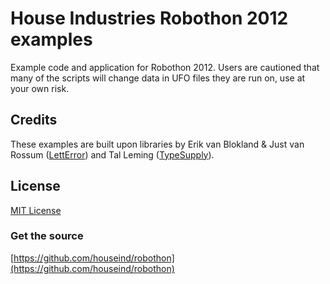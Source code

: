 House Industries Robothon 2012 examples
=======

Example code and application for Robothon 2012. Users are cautioned that many of the scripts will change data in UFO files they are run on, use at your own risk.


Credits
-------

These examples are built upon libraries by Erik van Blokland & Just van Rossum ([LettError](http://letterror.com)) and Tal Leming ([TypeSupply](http://typesupply.com)).


License
-------

[MIT License](http://www.opensource.org/licenses/mit-license.php)


### Get the source

[https://github.com/houseind/robothon](https://github.com/houseind/robothon)
